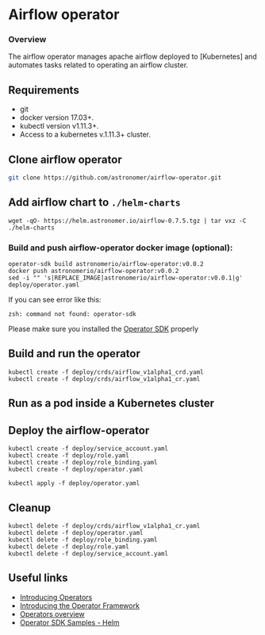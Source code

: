 # Airflow operator

### Overview

The airflow operator manages apache airflow deployed to [Kubernetes] and automates tasks related to operating an airflow cluster.

## Requirements

- git
- docker version 17.03+.
- kubectl version v1.11.3+.
- Access to a kubernetes v.1.11.3+ cluster.


## Clone airflow operator

```bash
git clone https://github.com/astronomer/airflow-operator.git
```

## Add airflow chart to `./helm-charts`

```
wget -qO- https://helm.astronomer.io/airflow-0.7.5.tgz | tar vxz -C ./helm-charts
```

### Build and push airflow-operator docker image (optional):

```
operator-sdk build astronomerio/airflow-operator:v0.0.2
docker push astronomerio/airflow-operator:v0.0.2
sed -i "" 's|REPLACE_IMAGE|astronomerio/airflow-operator:v0.0.1|g' deploy/operator.yaml
```

If you can see error like this:

```
zsh: command not found: operator-sdk
```
Please make sure you installed the [Operator SDK](https://github.com/operator-framework/operator-sdk/blob/master/doc/helm/user-guide.md#install-the-operator-sdk-cli) properly

## Build and run the operator

```
kubectl create -f deploy/crds/airflow_v1alpha1_crd.yaml
kubectl create -f deploy/crds/airflow_v1alpha1_cr.yaml
```

## Run as a pod inside a Kubernetes cluster

## Deploy the airflow-operator

```
kubectl create -f deploy/service_account.yaml
kubectl create -f deploy/role.yaml
kubectl create -f deploy/role_binding.yaml
kubectl create -f deploy/operator.yaml
```


```
kubectl apply -f deploy/operator.yaml
```

## Cleanup

```
kubectl delete -f deploy/crds/airflow_v1alpha1_cr.yaml
kubectl delete -f deploy/operator.yaml
kubectl delete -f deploy/role_binding.yaml
kubectl delete -f deploy/role.yaml
kubectl delete -f deploy/service_account.yaml
```


## Useful links

- [Introducing Operators](https://coreos.com/blog/introducing-operators.html)
- [Introducing the Operator Framework](https://coreos.com/blog/introducing-operator-framework)
- [Operators overview](https://coreos.com/operators/)
- [Operator SDK Samples - Helm](https://github.com/operator-framework/operator-sdk-samples/tree/master/helm)